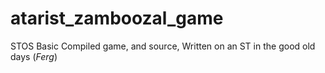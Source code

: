 # atarist_zamboozal_game
STOS Basic Compiled game, and source,  Written on an ST in the good old days  (*Ferg*)
